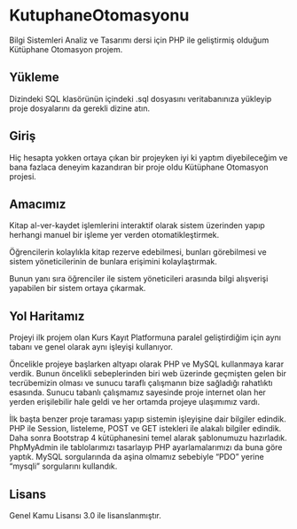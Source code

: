 # KutuphaneOtomasyonu

Bilgi Sistemleri Analiz ve Tasarımı dersi için PHP ile geliştirmiş olduğum Kütüphane Otomasyon projem.

## Yükleme

Dizindeki SQL klasörünün içindeki .sql dosyasını veritabanınıza yükleyip proje dosyalarını da gerekli dizine atın.


## Giriş

Hiç hesapta yokken ortaya çıkan bir projeyken iyi ki yaptım diyebileceğim ve bana fazlaca deneyim kazandıran bir proje oldu Kütüphane Otomasyon projesi.
## Amacımız

Kitap al-ver-kaydet işlemlerini interaktif olarak sistem üzerinden yapıp herhangi manuel bir işleme yer verden otomatikleştirmek. 

Öğrencilerin kolaylıkla kitap rezerve edebilmesi, bunları görebilmesi ve sistem yöneticilerinin de bunlara erişimini kolaylaştırmak. 

Bunun yanı sıra öğrenciler ile sistem yöneticileri arasında bilgi alışverişi yapabilen bir sistem ortaya çıkarmak.

## Yol Haritamız

Projeyi ilk projem olan Kurs Kayıt Platformuna paralel geliştirdiğim için aynı tabanı ve genel olarak aynı işleyişi kullanıyor.

Öncelikle projeye başlarken altyapı olarak PHP ve MySQL kullanmaya karar verdik. Bunun öncelikli sebeplerinden biri web üzerinde geçmişten gelen bir tecrübemizin olması ve sunucu taraflı çalışmanın bize sağladığı rahatlıktı esasında. Sunucu tabanlı çalışmamız sayesinde proje internet olan her yerden erişilebilir hale geldi ve her ortamda projeye ulaşımımız vardı.

İlk başta benzer proje taraması yapıp sistemin işleyişine dair bilgiler edindik. PHP ile Session, listeleme, POST ve GET istekleri ile alakalı bilgiler edindik. Daha sonra Bootstrap 4 kütüphanesini temel alarak şablonumuzu hazırladık. PhpMyAdmin ile tablolarımızı tasarlayıp PHP ayarlamalarımızı da buna göre yaptık. MySQL sorgularında da aşina olmamız sebebiyle “PDO” yerine “mysqli” sorgularını kullandık.


## Lisans

Genel Kamu Lisansı 3.0 ile lisanslanmıştır.
